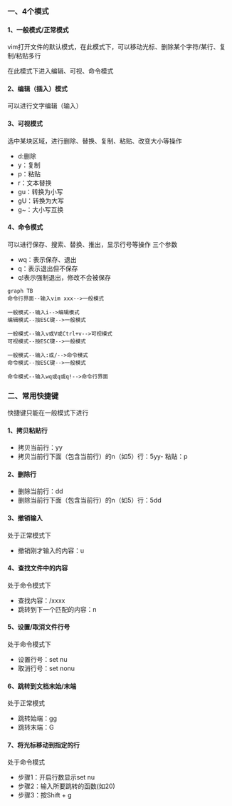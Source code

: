 ### 一、4个模式
#### 1、一般模式/正常模式

vim打开文件的默认模式，在此模式下，可以移动光标、删除某个字符/某行、复制/粘贴多行

在此模式下进入编辑、可视、命令模式
#### 2、编辑（插入）模式

可以进行文字编辑（输入）
#### 3、可视模式

选中某块区域，进行删除、替换、复制、粘贴、改变大小等操作
- d:删除
- y：复制
- p：粘贴
- r：文本替换
- gu：转换为小写
- gU：转换为大写
- g~：大小写互换

#### 4、命令模式

可以进行保存、搜索、替换、推出，显示行号等操作
三个参数
- wq：表示保存、退出
- q：表示退出但不保存
- q!表示强制退出，修改不会被保存


```mermaid
graph TB
命令行界面--输入vim xxx-->一般模式

一般模式--输入i-->编辑模式
编辑模式--按ESC键-->一般模式

一般模式--输入v或V或Ctrl+v-->可视模式
可视模式--按ESC键-->一般模式

一般模式--输入:或/-->命令模式
命令模式--按ESC键-->一般模式

命令模式--输入wq或q或q!-->命令行界面
```

### 二、常用快捷键

快捷键只能在一般模式下进行

#### 1、拷贝粘贴行

- 拷贝当前行：yy
- 拷贝当前行下面（包含当前行）的n（如5）行：5yy- 粘贴：p

#### 2、删除行
- 删除当前行：dd
- 删除当前行下面（包含当前行）的n（如5）行：5dd

#### 3、撤销输入
处于正常模式下
- 撤销刚才输入的内容：u

#### 4、查找文件中的内容
处于命令模式下
- 查找内容：/xxxx
- 跳转到下一个匹配的内容：n

#### 5、设置/取消文件行号
处于命令模式下
- 设置行号：set nu
- 取消行号：set nonu

#### 6、跳转到文档末始/末端
处于正常模式
- 跳转始端：gg
- 跳转末端：G

#### 7、将光标移动到指定的行
处于命令模式
- 步骤1：开启行数显示set nu
- 步骤2：输入所要跳转的函数(如20)
- 步骤3：按Shift + g